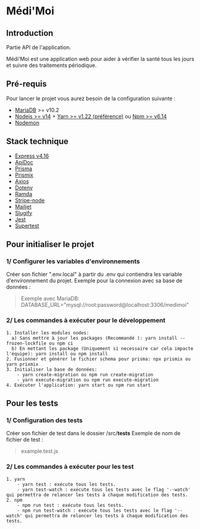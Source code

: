 # Médi'Moi

## Introduction
Partie API de l'application.

Médi'Moi est une application web pour aider à vérifier la santé tous les jours et suivre des traitements périodique.

## Pré-requis
Pour lancer le projet vous aurez besoin de la configuration suivante :
* [MariaDB](https://mariadb.com/kb/en/where-to-download-mariadb/#the-latest-packages) >= v10.2
* [Nodejs >= v14](https://nodejs.org/en/download/) + [Yarn >= v1.22 (préférence)](https://yarnpkg.com/getting-started/install) ou [Npm >= v6.14](https://www.npmjs.com/)
* [Nodemon](https://www.npmjs.com/package/nodemon)

## Stack technique
* [Express v4.16](https://expressjs.com/fr/)
* [ApiDoc](https://apidocjs.com/)
* [Prisma](https://www.prisma.io/docs/)
* [Prismix](https://github.com/jamiepine/prismix)
* [Axios](https://axios-http.com/)
* [Dotenv](https://www.npmjs.com/package/dotenv)
* [Ramda](https://ramdajs.com/)
* [Stripe-node](https://github.com/stripe/stripe-node)
* [Mailjet](https://fr.mailjet.com/)
* [Slugify](https://www.npmjs.com/package/slugify)
* [Jest](https://jestjs.io/fr/docs/getting-started)
* [Supertest](https://github.com/visionmedia/supertest)
## Pour initialiser le projet

### 1/ Configurer les variables d'environnements
 Créer son fichier ".env.local" à partir du .env qui contiendra les variable d'environnement du projet. 
 Exemple pour la connexion avec sa base de données :
> Exemple avec MariaDB: DATABASE_URL="mysql://root:password@localhost:3306/medimoi"

### 2/ Les commandes à exécuter pour le développement
```
1. Installer les modules nodes:
  a) Sans mettre à jour les packages (Recommandé ): yarn install --frozen-lockfile ou npm ci 
  b) En mettant les package (Uniquement si necessaire car cela impacte l'équipe): yarn install ou npm install 
2. Fusionner et générer le fichier schema pour prisma: npx prismix ou yarn prixmix
3. Initialiser la base de données:
    - yarn create-migration ou npm run create-migration
    - yarn execute-migration ou npm run execute-migration
4. Exécuter l'application: yarn start ou npm run start
```

## Pour les tests

### 1/ Configuration des tests
 Créer son fichier de test dans le dossier /src/__tests__
 Exemple de nom de fichier de test :
> example.test.js

### 2/ Les commandes à exécuter pour les test
```
1. yarn
    - yarn test : exécute tous les tests.
    - yarn test-watch : exécute tous les tests avec le flag '--watch' qui permettra de relancer les tests à chaque modification des tests.
2. npm 
    - npm run test : exécute tous les tests.
    - npm run test-watch : exécute tous les tests avec le flag '--watch' qui permettra de relancer les tests à chaque modification des tests.
```